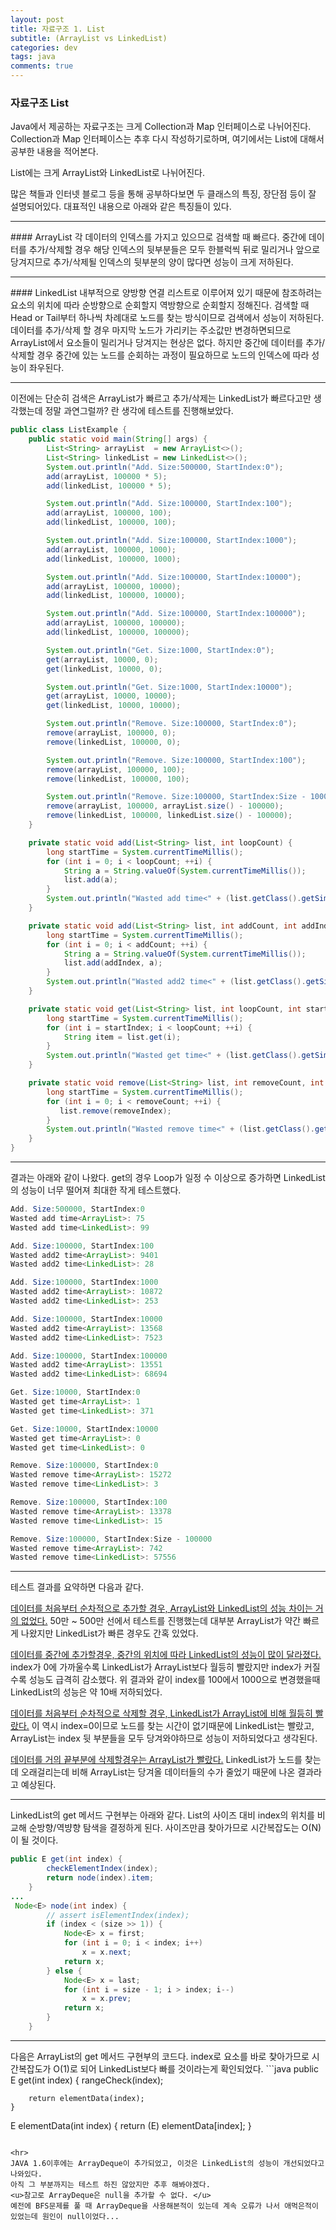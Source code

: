 ```yaml
---
layout: post
title: 자료구조 1. List
subtitle: (ArrayList vs LinkedList)
categories: dev
tags: java
comments: true
---
```



### 자료구조 List
Java에서 제공하는 자료구조는 크게 Collection과 Map 인터페이스로 나뉘어진다.
Collection과 Map 인터페이스는 추후 다시 작성하기로하며, 여기에서는 List에 대해서 공부한 내용을 적어본다.

List에는 크게 ArrayList와 LinkedList로 나뉘어진다.

많은 책들과 인터넷 블로그 등을 통해 공부하다보면 두 클래스의 특징, 장단점 등이 잘 설명되어있다.
대표적인 내용으로 아래와 같은 특징들이 있다.
<hr>
#### ArrayList
각 데이터의 인덱스를 가지고 있으므로 검색할 때 빠르다.
중간에 데이터를 추가/삭제할 경우 해당 인덱스의 뒷부분들은 모두 한블럭씩 뒤로 밀리거나 앞으로 당겨지므로 추가/삭제될 인덱스의 뒷부분의 양이 많다면 성능이 크게 저하된다.

<hr>
#### LinkedList
내부적으로 양방향 연결 리스트로 이루어져 있기 때문에 참조하려는 요소의 위치에 따라 순방향으로 순회할지 역방향으로 순회할지 정해진다.
검색할 때 Head or Tail부터 하나씩 차례대로 노드를 찾는 방식이므로 검색에서 성능이 저하된다.
데이터를 추가/삭제 할 경우 마지막 노드가 가리키는 주소값만 변경하면되므로 ArrayList에서 요소들이 밀리거나 당겨지는 현상은 없다.
<strong_red>하지만 중간에 데이터를 추가/삭제할 경우 중간에 있는 노드를 순회하는 과정이 필요하므로 노드의 인덱스에 따라 성능이 좌우된다. </strong_red>

<hr>
이전에는 단순히 검색은 ArrayList가 빠르고 추가/삭제는 LinkedList가 빠르다고만 생각했는데 정말 과연그럴까? 란 생각에
테스트를 진행해보았다.

```java
public class ListExample {
    public static void main(String[] args) {
        List<String> arrayList  = new ArrayList<>();
        List<String> linkedList = new LinkedList<>();
        System.out.println("Add. Size:500000, StartIndex:0");
        add(arrayList, 100000 * 5);
        add(linkedList, 100000 * 5);

        System.out.println("Add. Size:100000, StartIndex:100");
        add(arrayList, 100000, 100);
        add(linkedList, 100000, 100);

        System.out.println("Add. Size:100000, StartIndex:1000");
        add(arrayList, 100000, 1000);
        add(linkedList, 100000, 1000);

        System.out.println("Add. Size:100000, StartIndex:10000");
        add(arrayList, 100000, 10000);
        add(linkedList, 100000, 10000);

        System.out.println("Add. Size:100000, StartIndex:100000");
        add(arrayList, 100000, 100000);
        add(linkedList, 100000, 100000);

        System.out.println("Get. Size:1000, StartIndex:0");
        get(arrayList, 10000, 0);
        get(linkedList, 10000, 0);

        System.out.println("Get. Size:1000, StartIndex:10000");
        get(arrayList, 10000, 10000);
        get(linkedList, 10000, 10000);

        System.out.println("Remove. Size:100000, StartIndex:0");
        remove(arrayList, 100000, 0);
        remove(linkedList, 100000, 0);

        System.out.println("Remove. Size:100000, StartIndex:100");
        remove(arrayList, 100000, 100);
        remove(linkedList, 100000, 100);

        System.out.println("Remove. Size:100000, StartIndex:Size - 100000");
        remove(arrayList, 100000, arrayList.size() - 100000);
        remove(linkedList, 100000, linkedList.size() - 100000);
    }

    private static void add(List<String> list, int loopCount) {
        long startTime = System.currentTimeMillis();
        for (int i = 0; i < loopCount; ++i) {
            String a = String.valueOf(System.currentTimeMillis());
            list.add(a);
        }
        System.out.println("Wasted add time<" + (list.getClass().getSimpleName()) + ">: " + (System.currentTimeMillis() - startTime));
    }

    private static void add(List<String> list, int addCount, int addIndex) {
        long startTime = System.currentTimeMillis();
        for (int i = 0; i < addCount; ++i) {
            String a = String.valueOf(System.currentTimeMillis());
            list.add(addIndex, a);
        }
        System.out.println("Wasted add2 time<" + (list.getClass().getSimpleName()) + ">: " + (System.currentTimeMillis() - startTime));
    }

    private static void get(List<String> list, int loopCount, int startIndex) {
        long startTime = System.currentTimeMillis();
        for (int i = startIndex; i < loopCount; ++i) {
            String item = list.get(i);
        }
        System.out.println("Wasted get time<" + (list.getClass().getSimpleName()) + ">: " + (System.currentTimeMillis() - startTime));
    }

    private static void remove(List<String> list, int removeCount, int removeIndex) {
        long startTime = System.currentTimeMillis();
        for (int i = 0; i < removeCount; ++i) {
           list.remove(removeIndex);
        }
        System.out.println("Wasted remove time<" + (list.getClass().getSimpleName()) + ">: " + (System.currentTimeMillis() - startTime));
    }
}
```
<hr>
결과는 아래와 같이 나왔다.
get의 경우 Loop가 일정 수 이상으로 증가하면 LinkedList의 성능이 너무 떨어져 최대한 작게 테스트했다.

```java
Add. Size:500000, StartIndex:0
Wasted add time<ArrayList>: 75
Wasted add time<LinkedList>: 99

Add. Size:100000, StartIndex:100
Wasted add2 time<ArrayList>: 9401
Wasted add2 time<LinkedList>: 28

Add. Size:100000, StartIndex:1000
Wasted add2 time<ArrayList>: 10872
Wasted add2 time<LinkedList>: 253

Add. Size:100000, StartIndex:10000
Wasted add2 time<ArrayList>: 13568
Wasted add2 time<LinkedList>: 7523

Add. Size:100000, StartIndex:100000
Wasted add2 time<ArrayList>: 13551
Wasted add2 time<LinkedList>: 68694

Get. Size:10000, StartIndex:0
Wasted get time<ArrayList>: 1
Wasted get time<LinkedList>: 371

Get. Size:10000, StartIndex:10000
Wasted get time<ArrayList>: 0
Wasted get time<LinkedList>: 0

Remove. Size:100000, StartIndex:0
Wasted remove time<ArrayList>: 15272
Wasted remove time<LinkedList>: 3

Remove. Size:100000, StartIndex:100
Wasted remove time<ArrayList>: 13378
Wasted remove time<LinkedList>: 15

Remove. Size:100000, StartIndex:Size - 100000
Wasted remove time<ArrayList>: 742
Wasted remove time<LinkedList>: 57556
```

<hr>
테스트 결과를 요약하면 다음과 같다.

<u>데이터를 처음부터 순차적으로 추가할 경우, ArrayList와 LinkedList의 성능 차이는 거의 없었다.</u>
50만 ~ 500만 선에서 테스트를 진행했는데 대부분 ArrayList가 약간 빠르게 나왔지만 LinkedList가 빠른 경우도 간혹 있었다.

<u>데이터를 중간에 추가할경우, 중간의 위치에 따라 LinkedList의 성능이 많이 달라졌다.</u>
index가 0에 가까울수록 LinkedList가 ArrayList보다 월등히 빨랐지만 index가 커질수록 성능도 급격히 감소했다.
위 결과와 같이 index를 100에서 1000으로 변경했을때 LinkedList의 성능은 약 10배 저하되었다.

<u>데이터를 처음부터 순차적으로 삭제할 경우, LinkedList가 ArrayList에 비해 월등히 빨랐다.</u>
이 역시 index=0이므로 노드를 찾는 시간이 없기때문에 LinkedList는 빨랐고, ArrayList는 index 뒷 부분들을 모두 당겨와야하므로
성능이 저하되었다고 생각된다.

<u>데이터를 거의 끝부분에 삭제할경우는 ArrayList가 빨랐다.</u>
LinkedList가 노드를 찾는데 오래걸리는데 비해 ArrayList는 당겨올 데이터들의 수가 줄었기 때문에 나온 결과라고 예상된다.

<hr>
LinkedList의 get 메서드 구현부는 아래와 같다.
List의 사이즈 대비 index의 위치를 비교해 순방향/역뱡향 탐색을 결정하게 된다.
사이즈만큼 찾아가므로 시간복잡도는 O(N)이 될 것이다.

```java
public E get(int index) {
        checkElementIndex(index);
        return node(index).item;
    }
...
 Node<E> node(int index) {
        // assert isElementIndex(index);
        if (index < (size >> 1)) {
            Node<E> x = first;
            for (int i = 0; i < index; i++)
                x = x.next;
            return x;
        } else {
            Node<E> x = last;
            for (int i = size - 1; i > index; i--)
                x = x.prev;
            return x;
        }
    }    
```
<hr>
다음은 ArrayList의 get 메서드 구현부의 코드다.
index로 요소를 바로 찾아가므로 시간복잡도가 O(1)로 되어 LinkedList보다 빠를 것이라는게 확인되었다.
```java
 public E get(int index) {
        rangeCheck(index);

        return elementData(index);
    }

E elementData(int index) {
        return (E) elementData[index];
    }    
```

<hr>
JAVA 1.6이후에는 ArrayDeque이 추가되었고, 이것은 LinkedList의 성능이 개선되었다고 나와있다.
아직 그 부분까지는 테스트 하진 않았지만 추후 해봐야겠다.
<u>참고로 ArrayDeque은 null을 추가할 수 없다. </u>
예전에 BFS문제를 풀 때 ArrayDeque을 사용해본적이 있는데 계속 오류가 나서 애먹은적이 있었는데 원인이 null이었다...